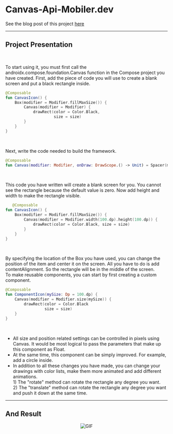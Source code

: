 # Canvas-Api-Mobiler.dev

See the blog post of this project [here][0]

-------------

## Project Presentation

<br>

 To start using it, you must first call the androidx.compose.foundation.Canvas function in the Compose project you have created.
 First, add the piece of code you will use to create a blank screen and put a black rectangle inside.

```kotlin   
@Composable
fun CanvasIcon() {
    Box(modifier = Modifier.fillMaxSize()) {
        Canvas(modifier = Modifier) { 
            drawRect(color = Color.Black, 
                     size = size) 
        }
    }
}
```
<br>

Next, write the code needed to build the framework.
```kotlin   
@Composable
fun Canvas(modifier: Modifier, onDraw: DrawScope.() -> Unit) = Spacer(modifier.drawBehind(onDraw))
```
<br>

This code you have written will create a blank screen for you. You cannot see the rectangle because the default value is zero. Now add height and width to make the rectangle visible.
```kotlin
   @Composable
fun CanvasIcon() {
    Box(modifier = Modifier.fillMaxSize()) {
        Canvas(modifier = Modifier.width(100.dp).height(100.dp)) {
            drawRect(color = Color.Black, size = size)
        }
    }
}
```
<br>
    
By specifying the location of the Box you have used, you can change the position of the item and center it on the screen. All you have to do is add contentAlignment. So the rectangle will be in the middle of the screen.    
To make reusable components, you can start by first creating a custom component.
```kotlin
@Composable
fun ComponentIcon(mySize: Dp = 100.dp) {
    Canvas(modifier = Modifier.size(mySize)) {
        drawRect(color = Color.Black
                 size = size)
    }
}
```
<br>

* All size and position related settings can be controlled in pixels using Canvas. It would be most logical to pass the parameters that make up this component as Float.
* At the same time, this component can be simply improved. For example, add a circle inside.
* In addition to all these changes you have made, you can change your drawings with color lists, make them more animated and add different animations. <br>
      1) The "rotate" method can rotate the rectangle any degree you want.<br>
      2) The "translate" method can rotate the rectangle any degree you want and push it down at the same time.<br>

-----------
## And Result
<p align="center">
  <img src="https://user-images.githubusercontent.com/71982171/174492739-791aed68-857e-4eda-b6b1-677ced240e76.gif" alt="GIF" />
</p>

[0]: https://www.mobiler.dev/post/jetpack-compose-da-canvas-api-kullanimi
